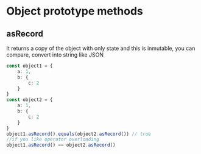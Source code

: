 # Object prototype methods

## asRecord

It returns a copy of the object with only state and this is inmutable, you can compare, convert into string like JSON

```typescript
const object1 = {
    a: 1,
    b: {
        c: 2
    }
}
const object2 = {
    a: 1,
    b: {
        c: 2
    }
}
object1.asRecord().equals(object2.asRecord()) // true
//if you like operator overloading
object1.asRecord() == object2.asRecord()
```